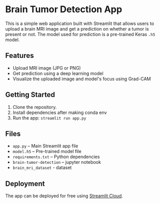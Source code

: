 # Brain Tumor Detection App

This is a simple web application built with Streamlit that allows users to upload a brain MRI image and get a prediction on whether a tumor is present or not. The model used for prediction is a pre-trained Keras `.h5` model.

## Features

- Upload MRI image (JPG or PNG)
- Get prediction using a deep learning model
- Visualize the uploaded image and model's focus using Grad-CAM

## Getting Started

1. Clone the repository.
2. Install dependencies after making conda env
3. Run the app: `streamlit run app.py`


## Files

- `app.py` – Main Streamlit app file
- `model.h5` – Pre-trained model file
- `requirements.txt` – Python dependencies
- `brain-tumor-detection` – jupyter notebook
- `brain_mri_dataset` - dataset

## Deployment

The app can be deployed for free using [Streamlit Cloud](https://streamlit.io/cloud).
